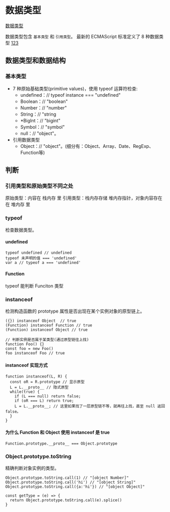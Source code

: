 # 数据类型
[数据类型](https://developer.mozilla.org/zh-CN/docs/Web/JavaScript/Data_structures#%E6%95%B0%E6%8D%AE%E7%B1%BB%E5%9E%8B)

数据类型包含 ``基本类型`` 和 ``引用类型``。 
最新的 ECMAScript 标准定义了 8 种数据类型
[123](#引用类型和原始类型不同之处)
## 数据类型和数据结构
### 基本类型
- 7 种原始基础类型(primitive values)，使用 typeof 运算符检查:
  - undefined：// typeof instance === "undefined"
  - Boolean：// "boolean"
  - Number：// "number"
  - String：// "string
  - *BigInt：// "bigint"
  - Symbol：// "symbol"
  - null：// "object"。
- 引用数据类型 
  - Object：// "object"。(细分有：Object、Array、Date、RegExp、Function等)

## 判断
### 引用类型和原始类型不同之处
原始类型：内容在 栈内存 里
引用类型：栈内存存储 堆内存指针，对象内容存在在 堆内存 里

### typeof
检查数据类型。
#### undefined
```
typeof undefined // undefined
typeof 未声明的值 === 'undefined'
var a // typeof a === 'undefined'
```
#### Function
typeof 能判断 Funciton 类型

### instanceof
检测构造函数的 prototype 属性是否出现在某个实例对象的原型链上。

```
({}) instanceof Object  // true
(Function) instanceof Function // true
(Function) instanceof Object // true

// 判断实例是否属于某类型(通过原型链往上找)
function Foo() {}
const foo = new Foo()
foo instanceof Foo // true
```
#### instanceof 实现方式
```
function instanceof(L, R) {
  const oR = R.prototype // 显示原型
  L = L.__proto__ // 隐式原型
  while(true) {
    if (L === null) return false;
    if (oR === L) return true;
    L = L.__proto__; // 这里如果找了一层原型链不等，就再往上找，直至 null 返回 false。
  }
}
```

#### 为什么 Function 和 Object 使用 instanceof 是 true
```Function.prototype.__proto__ === Object.prototype```

### Object.prototype.toString
精确判断对象实例的类型。
```
Object.prototype.toString.call(1) // "[object Number]"
Object.prototype.toString.call('hi') // "[object String]"
Object.prototype.toString.call({a:'hi'}) // "[object Object]"

const getType = (e) => {
  return Object.prototype.toString.call(e).splice()
}
```

